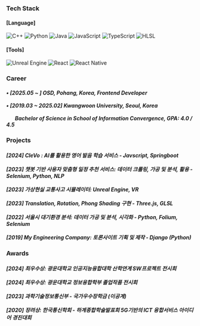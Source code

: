 <h3 align="left"> Tech Stack </h3>
<!--
<div align="left"><h5>
- [Language] Python, C++, Java, JavaScript, TypeScript, HLSL <br><br>
- [Tools] Unreal Engine, React, React Native
  </h5>
</div>
-->

#### [Language]
![C++](https://img.shields.io/badge/c++-%2300599C.svg?style=for-the-badge&logo=c%2B%2B&logoColor=white)
![Python](https://img.shields.io/badge/python-3670A0?style=for-the-badge&logo=python&logoColor=ffdd54)
![Java](https://img.shields.io/badge/java-%23ED8B00.svg?style=for-the-badge&logo=openjdk&logoColor=white)
![JavaScript](https://img.shields.io/badge/javascript-%23323330.svg?style=for-the-badge&logo=javascript&logoColor=%23F7DF1E)
![TypeScript](https://img.shields.io/badge/typescript-%23007ACC.svg?style=for-the-badge&logo=typescript&logoColor=white)
![HLSL](https://img.shields.io/badge/HLSL-blue?logo=appveyor&style=plastic)


#### [Tools]
![Unreal Engine](https://img.shields.io/badge/unrealengine-%23313131.svg?style=for-the-badge&logo=unrealengine&logoColor=white)
![React](https://img.shields.io/badge/react-%2320232a.svg?style=for-the-badge&logo=react&logoColor=%2361DAFB)
![React Native](https://img.shields.io/badge/react_native-%2320232a.svg?style=for-the-badge&logo=react&logoColor=%2361DAFB)

<h3 align="left"> Career </h3>
<div align="left"> <h5>
• [2025.05 ~ ] OSD, Pohang, Korea, Frontend Developer <br><br>
• [2019.03 ~ 2025.02] Kwangwoon University, Seoul, Korea <br><br>
&nbsp;&nbsp;&nbsp;&nbsp;&nbsp;&nbsp; Bachelor of Science in School of Information Convergence, GPA: 4.0 / 4.5 </p>
  </h5>
</div>

<h3 align="left"> Projects </h3>
<div align="left"> <h5>
  [2024] CleVo : AI를 활용한 영어 발음 학습 서비스 - Javscript, Springboot <br><br>
  [2023] 챗봇 기반 사용자 맞춤형 일정 추천 서비스: 데이터 크롤링, 가공 및 분석, 활용 - Selenium, Python, NLP <br><br>
  [2023] 가상현실 교통사고 시뮬레이터: Unreal Engine, VR <br><br>
  [2023] Translation, Rotation, Phong Shading 구현 - Three.js, GLSL <br><br>
  [2022] 서울시 대기환경 분석: 데이터 가공 및 분석, 시각화 - Python, Folium, Selenium <br><br>
  [2019] My Engineering Company: 토론사이트 기획 및 제작 - Django (Python)
</h5>
</div>

<h3 align="left"> Awards </h3>
<div align="left"> <h5>
  [2024] 최우수상: 광운대학교 인공지능융합대학 산학연계 SW프로젝트 전시회 <br><br>
  [2024] 최우수상: 광운대학교 정보융합학부 졸업작품 전시회<br><br>
  [2023] 과학기술정보통신부 - 국가우수장학금 (이공계) <br><br>
  [2020] 장려상: 한국통신학회 - 하계종합학술발표회 5G기반의 ICT 융합서비스 아이디어 경진대회<br>
</h5>
</div>
